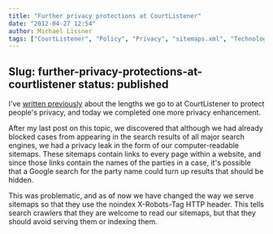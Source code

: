```yaml
---
title: "Further privacy protections at CourtListener"
date: "2012-04-27 12:54"
author: Michael Lissner
tags: ["CourtListener", "Policy", "Privacy", "sitemaps.xml", "Technology"]
---
```

Slug: further-privacy-protections-at-courtlistener
status: published
---

I've [written
previously](http://michaeljaylissner.com/blog/respecting-privacy-while-providing-hundreds-of-thousands-of-public-documents)
about the lengths we go to at CourtListener to protect people's privacy,
and today we completed one more privacy enhancement.

After my last post on this topic, we discovered that although we had
already blocked cases from appearing in the search results of all major
search engines, we had a privacy leak in the form of our
computer-readable sitemaps. These sitemaps contain links to every page
within a website, and since those links contain the names of the parties
in a case, it's possible that a Google search for the party name could
turn up results that should be hidden.

This was problematic, and as of now we have changed the way we serve
sitemaps so that they use the noindex X-Robots-Tag HTTP header. This
tells search crawlers that they are welcome to read our sitemaps, but
that they should avoid serving them or indexing them.

